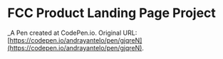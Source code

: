 # FCC Product Landing Page Project
 _A Pen created at CodePen.io. Original URL: [https://codepen.io/andrayantelo/pen/gjqreN](https://codepen.io/andrayantelo/pen/gjqreN).

 